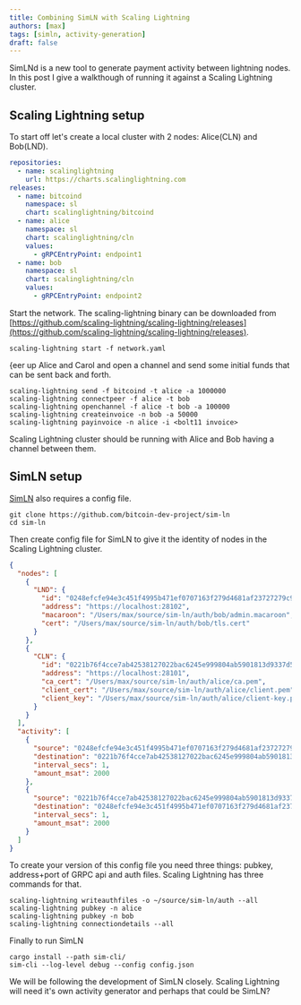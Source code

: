 ```yaml
---
title: Combining SimLN with Scaling Lightning
authors: [max]
tags: [simln, activity-generation]
draft: false
---
```


SimLNd is a new tool to generate payment activity between lightning nodes. In this post I give a walkthough of running it against a Scaling Lightning cluster.

## Scaling Lightning setup

To start off let's create a local cluster with 2 nodes: Alice(CLN) and Bob(LND).

```yaml title="network.yaml"
repositories:
  - name: scalinglightning
    url: https://charts.scalinglightning.com
releases:
  - name: bitcoind
    namespace: sl
    chart: scalinglightning/bitcoind
  - name: alice
    namespace: sl
    chart: scalinglightning/cln
    values:
      - gRPCEntryPoint: endpoint1
  - name: bob
    namespace: sl
    chart: scalinglightning/cln
    values:
      - gRPCEntryPoint: endpoint2
```

Start the network. The scaling-lightning binary can be downloaded from [https://github.com/scaling-lightning/scaling-lightning/releases](https://github.com/scaling-lightning/scaling-lightning/releases).

```shell
scaling-lightning start -f network.yaml
```

{eer up Alice and Carol and open a channel and send some initial funds that can be sent back and forth.

```shell
scaling-lightning send -f bitcoind -t alice -a 1000000
scaling-lightning connectpeer -f alice -t bob
scaling-lightning openchannel -f alice -t bob -a 100000
scaling-lightning createinvoice -n bob -a 50000
scaling-lightning payinvoice -n alice -i <bolt11 invoice>
```

Scaling Lightning cluster should be running with Alice and Bob having a channel between them.

## SimLN setup

[SimLN](https://github.com/bitcoin-dev-project/sim-ln) also requires a config file.

```shell
git clone https://github.com/bitcoin-dev-project/sim-ln
cd sim-ln
```

Then create config file for SimLN to give it the identity of nodes in the Scaling Lightning cluster.

```json title="config.json"
{
  "nodes": [
    {
      "LND": {
        "id": "0248efcfe94e3c451f4995b471ef0707163f279d4681af23727279c9c696004b42",
        "address": "https://localhost:28102",
        "macaroon": "/Users/max/source/sim-ln/auth/bob/admin.macaroon",
        "cert": "/Users/max/source/sim-ln/auth/bob/tls.cert"
      }
    },
    {
      "CLN": {
        "id": "0221b76f4cce7ab42538127022bac6245e999804ab5901813d9337d5cadd6428df",
        "address": "https://localhost:28101",
        "ca_cert": "/Users/max/source/sim-ln/auth/alice/ca.pem",
        "client_cert": "/Users/max/source/sim-ln/auth/alice/client.pem",
        "client_key": "/Users/max/source/sim-ln/auth/alice/client-key.pem"
      }
    }
  ],
  "activity": [
    {
      "source": "0248efcfe94e3c451f4995b471ef0707163f279d4681af23727279c9c696004b42",
      "destination": "0221b76f4cce7ab42538127022bac6245e999804ab5901813d9337d5cadd6428de",
      "interval_secs": 1,
      "amount_msat": 2000
    },
    {
      "source": "0221b76f4cce7ab42538127022bac6245e999804ab5901813d9337d5cadd6428de",
      "destination": "0248efcfe94e3c451f4995b471ef0707163f279d4681af23727279c9c696004b42",
      "interval_secs": 1,
      "amount_msat": 2000
    }
  ]
}
```

To create your version of this config file you need three things: pubkey, address+port of GRPC api and auth files. Scaling Lightning has three commands for that.

```shell
scaling-lightning writeauthfiles -o ~/source/sim-ln/auth --all
scaling-lightning pubkey -n alice
scaling-lightning pubkey -n bob
scaling-lightning connectiondetails --all
```

Finally to run SimLN

```shell
cargo install --path sim-cli/
sim-cli --log-level debug --config config.json
```

We will be following the development of SimLN closely. Scaling Lightning will need it's own activity generator and perhaps that could be SimLN?